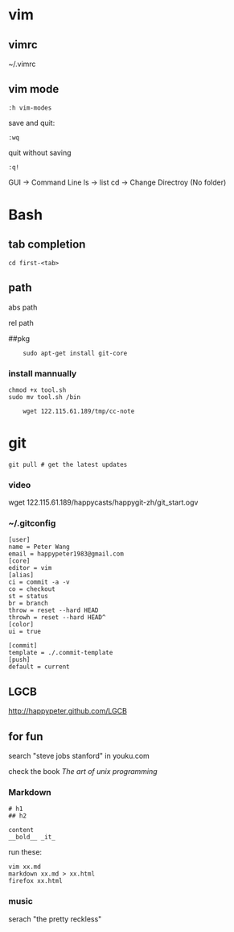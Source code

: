# vim
## vimrc

~/.vimrc


## vim mode
	
	:h vim-modes

save and quit:

	:wq

quit without saving

	:q!
GUI -> Command Line
ls -> list
cd -> Change Directroy (No folder)

# Bash

## tab completion

	cd first-<tab>

## path

abs path

rel path

##pkg

		sudo apt-get install git-core
### install mannually

	chmod +x tool.sh
	sudo mv tool.sh /bin

		wget 122.115.61.189/tmp/cc-note

# git

	git pull # get the latest updates

### video

wget 122.115.61.189/happycasts/happygit-zh/git_start.ogv

### ~/.gitconfig

    [user]
    name = Peter Wang
    email = happypeter1983@gmail.com
    [core]
    editor = vim
    [alias]
    ci = commit -a -v
    co = checkout
    st = status
    br = branch
    throw = reset --hard HEAD
    throwh = reset --hard HEAD^
    [color]
    ui = true

    [commit]
    template = ./.commit-template
    [push]
    default = current
## LGCB

http://happypeter.github.com/LGCB

## for fun

search "steve jobs stanford" in youku.com

check the book _The art of unix programming_

### Markdown

	# h1
	## h2

	content
	__bold__ _it_


run these:

	vim xx.md
	markdown xx.md > xx.html
	firefox xx.html
### music

serach "the pretty reckless"

